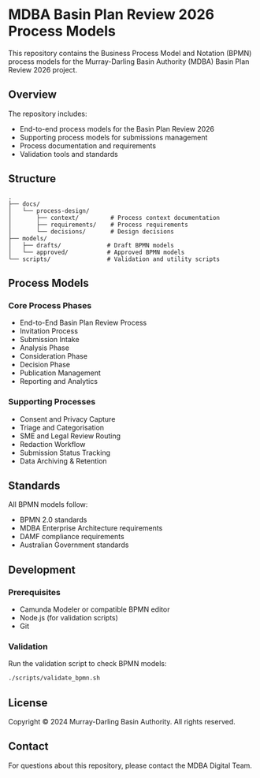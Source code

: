 # MDBA Basin Plan Review 2026 Process Models

This repository contains the Business Process Model and Notation (BPMN) process models for the Murray-Darling Basin Authority (MDBA) Basin Plan Review 2026 project.

## Overview

The repository includes:
- End-to-end process models for the Basin Plan Review 2026
- Supporting process models for submissions management
- Process documentation and requirements
- Validation tools and standards

## Structure

```
.
├── docs/
│   └── process-design/
│       ├── context/         # Process context documentation
│       ├── requirements/    # Process requirements
│       └── decisions/       # Design decisions
├── models/
│   ├── drafts/             # Draft BPMN models
│   └── approved/           # Approved BPMN models
└── scripts/                # Validation and utility scripts
```

## Process Models

### Core Process Phases
- End-to-End Basin Plan Review Process
- Invitation Process
- Submission Intake
- Analysis Phase
- Consideration Phase
- Decision Phase
- Publication Management
- Reporting and Analytics

### Supporting Processes
- Consent and Privacy Capture
- Triage and Categorisation
- SME and Legal Review Routing
- Redaction Workflow
- Submission Status Tracking
- Data Archiving & Retention

## Standards

All BPMN models follow:
- BPMN 2.0 standards
- MDBA Enterprise Architecture requirements
- DAMF compliance requirements
- Australian Government standards

## Development

### Prerequisites
- Camunda Modeler or compatible BPMN editor
- Node.js (for validation scripts)
- Git

### Validation
Run the validation script to check BPMN models:
```bash
./scripts/validate_bpmn.sh
```

## License

Copyright © 2024 Murray-Darling Basin Authority. All rights reserved.

## Contact

For questions about this repository, please contact the MDBA Digital Team. 